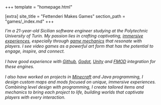 +++
template = "homepage.html"

[extra]
site_title = "Fettenderi Makes Games"
section_path = "games/_index.md"
+++

_I’m a 21-year-old Sicilian software engineer studying at the Polytechnic University of Turin. My passion lies in crafting captivating, [immersive experiences](/games/babel-ascent/), especially through [game mechanics](/games/emperors_quest/gameplay-design) that resonate with players. I see video games as a powerful art form that has the potential to engage, inspire, and connect._
<br>
<br>
_I have good experience with [Github](https://github.com/Fettenderi), [Godot](https://godotengine.org), [Unity](https://unity.com) and [FMOD](https://www.fmod.com) integration for these engines._
<br>
<br>
_I also have worked on projects in [Minecraft](/games/minecraft) and Java programming, I design custom maps and mods focused on unique, immersive experiences. Combining level design with programming, I create tailored items and mechanics to bring each project to life, building worlds that captivate players with every interaction._